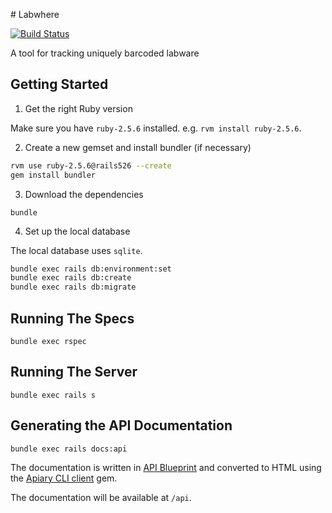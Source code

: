 # Labwhere

[![Build Status](https://travis-ci.org/radome/labwhere.svg?branch=test_openstack)](https://travis-ci.org/radome/labwhere)


A tool for tracking uniquely barcoded labware

## Getting Started

1. Get the right Ruby version

Make sure you have `ruby-2.5.6` installed. e.g. `rvm install ruby-2.5.6`.

2. Create a new gemset and install bundler (if necessary)

```bash
rvm use ruby-2.5.6@rails526 --create
gem install bundler
```

3. Download the dependencies

`bundle`

4. Set up the local database

The local database uses `sqlite`.

```bash
bundle exec rails db:environment:set
bundle exec rails db:create
bundle exec rails db:migrate
```

## Running The Specs

`bundle exec rspec`

## Running The Server

`bundle exec rails s`

## Generating the API Documentation

`bundle exec rails docs:api`

The documentation is written in [API Blueprint](https://apiblueprint.org/) and converted to HTML using the [Apiary CLI client](https://github.com/apiaryio/apiary-client) gem.

The documentation will be available at `/api`.